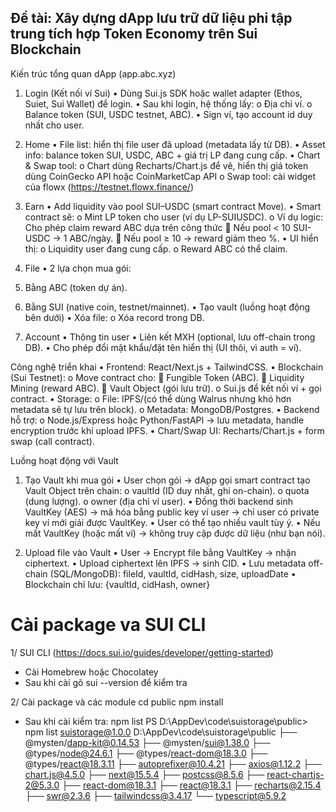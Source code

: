 ## Đề tài: Xây dựng dApp lưu trữ dữ liệu phi tập trung tích hợp Token Economy trên Sui Blockchain

Kiến trúc tổng quan dApp (app.abc.xyz)
1. Login (Kết nối ví Sui)
•	Dùng Sui.js SDK hoặc wallet adapter (Ethos, Suiet, Sui Wallet) để login.
•	Sau khi login, hệ thống lấy:
o	Địa chỉ ví.
o	Balance token (SUI, USDC testnet, ABC).
•	Sign ví, tạo account id duy nhất cho user.

2. Home
•	File list: hiển thị file user đã upload (metadata lấy từ DB).
•	Asset info: balance token SUI, USDC, ABC + giá trị LP đang cung cấp.
•	Chart & Swap tool:
o	Chart dùng Recharts/Chart.js để vẽ, hiển thị giá token dùng CoinGecko API hoặc CoinMarketCap API
o	Swap tool: cài widget của flowx (https://testnet.flowx.finance/)

3. Earn
•	Add liquidity vào pool SUI–USDC (smart contract Move).
•	Smart contract sẽ:
o	Mint LP token cho user (ví dụ LP-SUIUSDC).
o	Ví dụ logic: Cho phép claim reward ABC dựa trên công thức 
	Nếu pool < 10 SUI-USDC → 1 ABC/ngày.
	Nếu pool ≥ 10 → reward giảm theo %.
•	UI hiển thị:
o	Liquidity user đang cung cấp.
o	Reward ABC có thể claim.

4. File
•	2 lựa chọn mua gói:
1.	Bằng ABC (token dự án).
2.	Bằng SUI (native coin, testnet/mainnet).
•	Tạo vault (luồng hoạt động bên dưới)
•	Xóa file:
o	Xóa record trong DB.
5. Account
•	Thông tin user
•	Liên kết MXH (optional, lưu off-chain trong DB).
•	Cho phép đổi mật khẩu/đặt tên hiển thị (UI thôi, vì auth = ví).

 Công nghệ triển khai
•	Frontend: React/Next.js + TailwindCSS.
•	Blockchain (Sui Testnet):
o	Move contract cho:
	Fungible Token (ABC).
	Liquidity Mining (reward ABC).
	Vault Object (gói lưu trữ).
o	Sui.js để kết nối ví + gọi contract.
•	Storage:
o	File: IPFS/(có thể dùng Walrus nhưng khó hơn metadata sẽ tự lưu trên block).
o	Metadata: MongoDB/Postgres.
•	Backend hỗ trợ:
o	Node.js/Express hoặc Python/FastAPI → lưu metadata, handle encryption trước khi upload IPFS.
•	Chart/Swap UI: Recharts/Chart.js + form swap (call contract).


Luồng hoạt động với Vault
1. Tạo Vault khi mua gói
•	User chọn gói → dApp gọi smart contract tạo Vault Object trên chain:
o	vaultId (ID duy nhất, ghi on-chain).
o	quota (dung lượng).
o	owner (địa chỉ ví user).
•	Đồng thời backend sinh VaultKey (AES) → mã hóa bằng public key ví user → chỉ user có private key ví mới giải được VaultKey.
•	User có thể tạo nhiều vault tùy ý.
•	Nếu mất VaultKey (hoặc mất ví) → không truy cập được dữ liệu (như bạn nói).

2. Upload file vào Vault
•	User → Encrypt file bằng VaultKey → nhận ciphertext.
•	Upload ciphertext lên IPFS → sinh CID.
•	Lưu metadata off-chain (SQL/MongoDB): fileId, vaultId, cidHash, size, uploadDate
•	Blockchain chỉ lưu: {vaultId, cidHash, owner} 

# Cài package va SUI CLI
1/ SUI CLI (https://docs.sui.io/guides/developer/getting-started)
- Cài Homebrew hoặc Chocolatey
- Sau khi cài gõ sui --version để kiểm tra 

2/ Cài package và các module
cd public
npm install

- Sau khi cài kiểm tra: npm list
PS D:\AppDev\code\suistorage\public> npm list
suistorage@1.0.0 D:\AppDev\code\suistorage\public
├── @mysten/dapp-kit@0.14.53
├── @mysten/sui@1.38.0
├── @types/node@24.6.1
├── @types/react-dom@18.3.0
├── @types/react@18.3.11
├── autoprefixer@10.4.21
├── axios@1.12.2
├── chart.js@4.5.0
├── next@15.5.4
├── postcss@8.5.6
├── react-chartjs-2@5.3.0
├── react-dom@18.3.1
├── react@18.3.1
├── recharts@2.15.4
├── swr@2.3.6
├── tailwindcss@3.4.17
└── typescript@5.9.2

